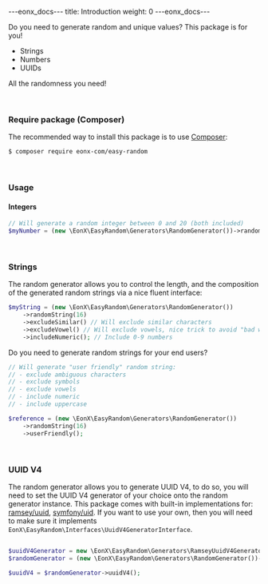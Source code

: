 ---eonx_docs---
title: Introduction
weight: 0
---eonx_docs---

Do you need to generate random and unique values? This package is for you!

- Strings
- Numbers
- UUIDs

All the randomness you need!

<br>

### Require package (Composer)

The recommended way to install this package is to use [Composer][1]:

```bash
$ composer require eonx-com/easy-random
```

<br>

### Usage

#### Integers

```php
// Will generate a random integer between 0 and 20 (both included)
$myNumber = (new \EonX\EasyRandom\Generators\RandomGenerator())->randomInteger(0, 20);
```

<br>

### Strings

The random generator allows you to control the length, and the composition of the generated random strings via a nice
fluent interface:

```php
$myString = (new \EonX\EasyRandom\Generators\RandomGenerator())
    ->randomString(16)
    ->excludeSimilar() // Will exclude similar characters
    ->excludeVowel() // Will exclude vowels, nice trick to avoid "bad words" in generated random strings
    ->includeNumeric(); // Include 0-9 numbers
```

Do you need to generate random strings for your end users?

```php
// Will generate "user friendly" random string:
// - exclude ambiguous characters
// - exclude symbols
// - exclude vowels
// - include numeric
// - include uppercase

$reference = (new \EonX\EasyRandom\Generators\RandomGenerator())
    ->randomString(16)
    ->userFriendly();
```

<br>

### UUID V4

The random generator allows you to generate UUID V4, to do so, you will need to set the UUID V4 generator of your choice
onto the random generator instance.
This package comes with built-in implementations for: [ramsey/uuid][3], [symfony/uid][2].
If you want to use your own, then you will need to make sure it implements `EonX\EasyRandom\Interfaces\UuidV4GeneratorInterface`.

```php

$uuidV4Generator = new \EonX\EasyRandom\Generators\RamseyUuidV4Generator();
$randomGenerator = (new \EonX\EasyRandom\Generators\RandomGenerator())->setUuidV4Generator($uuidV4Generator);

$uuidV4 = $randomGenerator->uuidV4();
```

[1]: https://getcomposer.org/

[2]: https://symfony.com/doc/current/components/uid.html

[3]: https://github.com/ramsey/uuid
